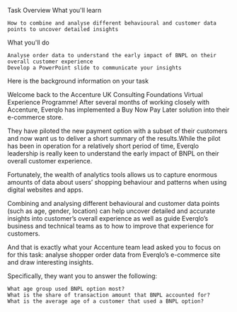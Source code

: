 Task Overview
What you'll learn

    How to combine and analyse different behavioural and customer data points to uncover detailed insights 

What you'll do

    Analyse order data to understand the early impact of BNPL on their overall customer experience
    Develop a PowerPoint slide to communicate your insights

Here is the background information on your task

Welcome back to the Accenture UK Consulting Foundations Virtual Experience Programme! After several months of working closely with Accenture, Everqlo has implemented a Buy Now Pay Later solution into their e-commerce store.

They have piloted the new payment option with a subset of their customers and now want us to deliver a short summary of the results.While the pilot has been in operation for a relatively short period of time, Everqlo leadership is really keen to understand the early impact of BNPL on their overall customer experience.

Fortunately, the wealth of analytics tools allows us to capture enormous amounts of data about users’ shopping behaviour and patterns when using digital websites and apps.

Combining and analysing different behavioural and customer data points (such as age, gender, location) can help uncover detailed and accurate insights into customer’s overall experience as well as guide Everqlo’s business and technical teams as to how to improve that experience for customers.

And that is exactly what your Accenture team lead asked you to focus on for this task: analyse shopper order data from Everqlo’s e-commerce site and draw interesting insights.  

Specifically, they want you to answer the following:

    What age group used BNPL option most?
    What is the share of transaction amount that BNPL accounted for?
    What is the average age of a customer that used a BNPL option?

